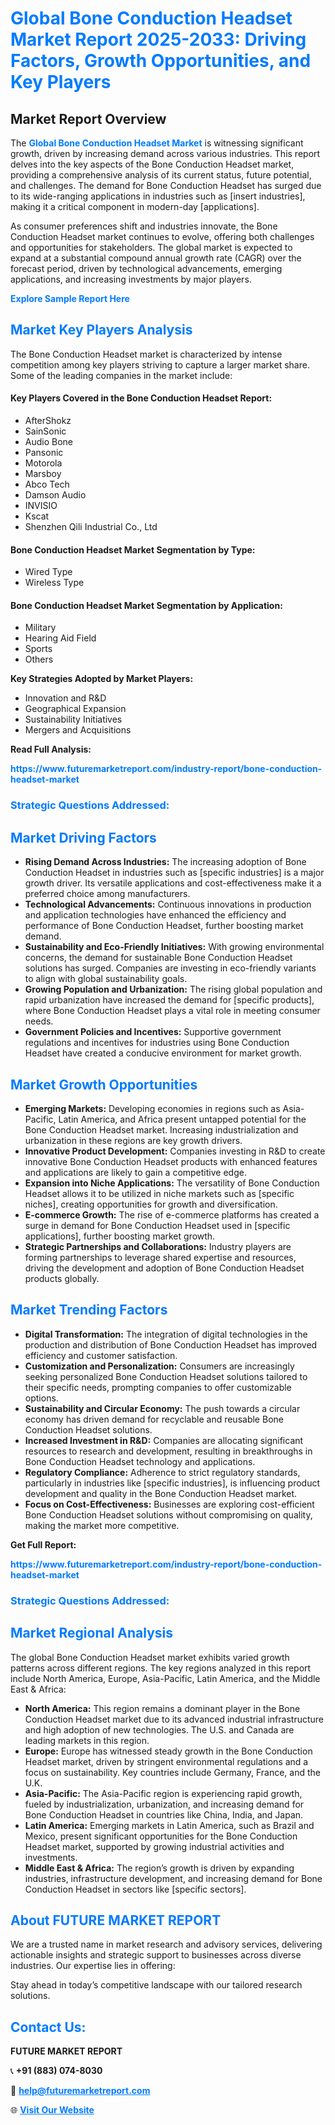 <h1 style="color: #007BFF;">Global Bone Conduction Headset Market Report 2025-2033: Driving Factors, Growth Opportunities, and Key Players</h1>

<section id="overview">
<h2>Market Report Overview</h2>
<p>The <a href="https://www.futuremarketreport.com/industry-report/bone-conduction-headset-market" style="color: #007BFF; text-decoration: none;"><strong>Global Bone Conduction Headset Market</strong></a> is witnessing significant growth, driven by increasing demand across various industries. This report delves into the key aspects of the Bone Conduction Headset market, providing a comprehensive analysis of its current status, future potential, and challenges. The demand for Bone Conduction Headset has surged due to its wide-ranging applications in industries such as [insert industries], making it a critical component in modern-day [applications].</p>
<p>As consumer preferences shift and industries innovate, the Bone Conduction Headset market continues to evolve, offering both challenges and opportunities for stakeholders. The global market is expected to expand at a substantial compound annual growth rate (CAGR) over the forecast period, driven by technological advancements, emerging applications, and increasing investments by major players.</p>
</section>

<section id="overview">
<p><a href="https://www.futuremarketreport.com/request-sample/reportId=81510" style="color: #007BFF; text-decoration: none;"><strong>Explore Sample Report Here</strong></a></p>
</section>

<section id="key-players">
<h2 style="color: #007BFF;">Market Key Players Analysis</h2>
<p>The Bone Conduction Headset market is characterized by intense competition among key players striving to capture a larger market share. Some of the leading companies in the market include:</p>
<h4>Key Players Covered in the Bone Conduction Headset Report:</h4>
<ul><li>AfterShokz</li><li>SainSonic</li><li>Audio Bone</li><li>Pansonic</li><li>Motorola</li><li>Marsboy</li><li>Abco Tech</li><li>Damson Audio</li><li>INVISIO</li><li>Kscat</li><li>Shenzhen Qili Industrial Co., Ltd</li></ul>
<h4>Bone Conduction Headset Market Segmentation by Type:</h4>
<ul><li>Wired Type</li><li>Wireless Type</li></ul>

<h4>Bone Conduction Headset Market Segmentation by Application:</h4>
<ul><li>Military</li><li>Hearing Aid Field</li><li>Sports</li><li>Others</li></ul>
<p><strong>Key Strategies Adopted by Market Players:</strong></p>
<ul>
<li>Innovation and R&D</li>
<li>Geographical Expansion</li>
<li>Sustainability Initiatives</li>
<li>Mergers and Acquisitions</li>
</ul>
</section>

<section>
<p><strong>Read Full Analysis: </strong></p><a href="https://www.futuremarketreport.com/industry-report/bone-conduction-headset-market" style="color: #007BFF; text-decoration: none;"><strong>https://www.futuremarketreport.com/industry-report/bone-conduction-headset-market</strong></a>
<h3 style="color: #007BFF;">Strategic Questions Addressed:</h3>
</section>

<section id="driving-factors">
<h2 style="color: #007BFF;">Market Driving Factors</h2>
<ul>
<li><strong>Rising Demand Across Industries:</strong> The increasing adoption of Bone Conduction Headset in industries such as [specific industries] is a major growth driver. Its versatile applications and cost-effectiveness make it a preferred choice among manufacturers.</li>
<li><strong>Technological Advancements:</strong> Continuous innovations in production and application technologies have enhanced the efficiency and performance of Bone Conduction Headset, further boosting market demand.</li>
<li><strong>Sustainability and Eco-Friendly Initiatives:</strong> With growing environmental concerns, the demand for sustainable Bone Conduction Headset solutions has surged. Companies are investing in eco-friendly variants to align with global sustainability goals.</li>
<li><strong>Growing Population and Urbanization:</strong> The rising global population and rapid urbanization have increased the demand for [specific products], where Bone Conduction Headset plays a vital role in meeting consumer needs.</li>
<li><strong>Government Policies and Incentives:</strong> Supportive government regulations and incentives for industries using Bone Conduction Headset have created a conducive environment for market growth.</li>
</ul>
</section>

<section id="growth-opportunities">
<h2 style="color: #007BFF;">Market Growth Opportunities</h2>
<ul>
<li><strong>Emerging Markets:</strong> Developing economies in regions such as Asia-Pacific, Latin America, and Africa present untapped potential for the Bone Conduction Headset market. Increasing industrialization and urbanization in these regions are key growth drivers.</li>
<li><strong>Innovative Product Development:</strong> Companies investing in R&D to create innovative Bone Conduction Headset products with enhanced features and applications are likely to gain a competitive edge.</li>
<li><strong>Expansion into Niche Applications:</strong> The versatility of Bone Conduction Headset allows it to be utilized in niche markets such as [specific niches], creating opportunities for growth and diversification.</li>
<li><strong>E-commerce Growth:</strong> The rise of e-commerce platforms has created a surge in demand for Bone Conduction Headset used in [specific applications], further boosting market growth.</li>
<li><strong>Strategic Partnerships and Collaborations:</strong> Industry players are forming partnerships to leverage shared expertise and resources, driving the development and adoption of Bone Conduction Headset products globally.</li>
</ul>
</section>

<section id="trending-factors">
<h2 style="color: #007BFF;">Market Trending Factors</h2>
<ul>
<li><strong>Digital Transformation:</strong> The integration of digital technologies in the production and distribution of Bone Conduction Headset has improved efficiency and customer satisfaction.</li>
<li><strong>Customization and Personalization:</strong> Consumers are increasingly seeking personalized Bone Conduction Headset solutions tailored to their specific needs, prompting companies to offer customizable options.</li>
<li><strong>Sustainability and Circular Economy:</strong> The push towards a circular economy has driven demand for recyclable and reusable Bone Conduction Headset solutions.</li>
<li><strong>Increased Investment in R&D:</strong> Companies are allocating significant resources to research and development, resulting in breakthroughs in Bone Conduction Headset technology and applications.</li>
<li><strong>Regulatory Compliance:</strong> Adherence to strict regulatory standards, particularly in industries like [specific industries], is influencing product development and quality in the Bone Conduction Headset market.</li>
<li><strong>Focus on Cost-Effectiveness:</strong> Businesses are exploring cost-efficient Bone Conduction Headset solutions without compromising on quality, making the market more competitive.</li>
</ul>
</section>

<section>
<p><strong>Get Full Report: </strong></p><a href="https://www.futuremarketreport.com/industry-report/bone-conduction-headset-market" style="color: #007BFF; text-decoration: none;"><strong>https://www.futuremarketreport.com/industry-report/bone-conduction-headset-market</strong></a>
<h3 style="color: #007BFF;">Strategic Questions Addressed:</h3>
</section>


<section id="regional-analysis">
<h2 style="color: #007BFF;">Market Regional Analysis</h2>
<p>The global Bone Conduction Headset market exhibits varied growth patterns across different regions. The key regions analyzed in this report include North America, Europe, Asia-Pacific, Latin America, and the Middle East & Africa:</p>
<ul>
<li><strong>North America:</strong> This region remains a dominant player in the Bone Conduction Headset market due to its advanced industrial infrastructure and high adoption of new technologies. The U.S. and Canada are leading markets in this region.</li>
<li><strong>Europe:</strong> Europe has witnessed steady growth in the Bone Conduction Headset market, driven by stringent environmental regulations and a focus on sustainability. Key countries include Germany, France, and the U.K.</li>
<li><strong>Asia-Pacific:</strong> The Asia-Pacific region is experiencing rapid growth, fueled by industrialization, urbanization, and increasing demand for Bone Conduction Headset in countries like China, India, and Japan.</li>
<li><strong>Latin America:</strong> Emerging markets in Latin America, such as Brazil and Mexico, present significant opportunities for the Bone Conduction Headset market, supported by growing industrial activities and investments.</li>
<li><strong>Middle East & Africa:</strong> The region’s growth is driven by expanding industries, infrastructure development, and increasing demand for Bone Conduction Headset in sectors like [specific sectors].</li>
</ul>
</section>

<footer>
<h2 style="color: #007BFF;">About FUTURE MARKET REPORT</h2>
<p>We are a trusted name in market research and advisory services, delivering actionable insights and strategic support to businesses across diverse industries. Our expertise lies in offering:</p>

<p>Stay ahead in today’s competitive landscape with our tailored research solutions.</p>

<h2 style="color: #007BFF;">Contact Us:</h2>
<p><strong>FUTURE MARKET REPORT</strong></p>
<p>📞 <strong>+91 (883) 074-8030</strong></p>
<p>📧 <strong><a href="mailto:help@futuremarketreport.com" style="color: #007BFF;">help@futuremarketreport.com</a></strong></p>
<p>🌐 <strong><a href="https://www.futuremarketreport.com/" style="color: #007BFF;">Visit Our Website</a></strong></p>
</footer>
